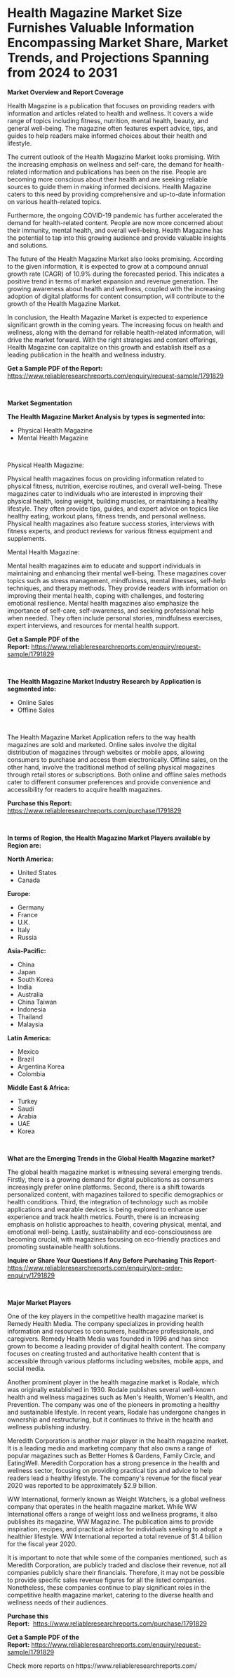 <p><h1>Health Magazine Market Size Furnishes Valuable Information Encompassing Market Share, Market Trends, and Projections Spanning from 2024 to 2031</h1></p><p><strong>Market Overview and Report Coverage</strong></p>
<p><p>Health Magazine is a publication that focuses on providing readers with information and articles related to health and wellness. It covers a wide range of topics including fitness, nutrition, mental health, beauty, and general well-being. The magazine often features expert advice, tips, and guides to help readers make informed choices about their health and lifestyle.</p><p>The current outlook of the Health Magazine Market looks promising. With the increasing emphasis on wellness and self-care, the demand for health-related information and publications has been on the rise. People are becoming more conscious about their health and are seeking reliable sources to guide them in making informed decisions. Health Magazine caters to this need by providing comprehensive and up-to-date information on various health-related topics.</p><p>Furthermore, the ongoing COVID-19 pandemic has further accelerated the demand for health-related content. People are now more concerned about their immunity, mental health, and overall well-being. Health Magazine has the potential to tap into this growing audience and provide valuable insights and solutions.</p><p>The future of the Health Magazine Market also looks promising. According to the given information, it is expected to grow at a compound annual growth rate (CAGR) of 10.9% during the forecasted period. This indicates a positive trend in terms of market expansion and revenue generation. The growing awareness about health and wellness, coupled with the increasing adoption of digital platforms for content consumption, will contribute to the growth of the Health Magazine Market.</p><p>In conclusion, the Health Magazine Market is expected to experience significant growth in the coming years. The increasing focus on health and wellness, along with the demand for reliable health-related information, will drive the market forward. With the right strategies and content offerings, Health Magazine can capitalize on this growth and establish itself as a leading publication in the health and wellness industry.</p></p>
<p><strong>Get a Sample PDF of the Report:</strong> <a href="https://www.reliableresearchreports.com/enquiry/request-sample/1791829">https://www.reliableresearchreports.com/enquiry/request-sample/1791829</a></p>
<p>&nbsp;</p>
<p><strong>Market Segmentation</strong></p>
<p><strong>The Health Magazine Market Analysis by types is segmented into:</strong></p>
<p><ul><li>Physical Health Magazine</li><li>Mental Health Magazine</li></ul></p>
<p>&nbsp;</p>
<p><p>Physical Health Magazine:</p><p>Physical health magazines focus on providing information related to physical fitness, nutrition, exercise routines, and overall well-being. These magazines cater to individuals who are interested in improving their physical health, losing weight, building muscles, or maintaining a healthy lifestyle. They often provide tips, guides, and expert advice on topics like healthy eating, workout plans, fitness trends, and personal wellness. Physical health magazines also feature success stories, interviews with fitness experts, and product reviews for various fitness equipment and supplements.</p><p>Mental Health Magazine:</p><p>Mental health magazines aim to educate and support individuals in maintaining and enhancing their mental well-being. These magazines cover topics such as stress management, mindfulness, mental illnesses, self-help techniques, and therapy methods. They provide readers with information on improving their mental health, coping with challenges, and fostering emotional resilience. Mental health magazines also emphasize the importance of self-care, self-awareness, and seeking professional help when needed. They often include personal stories, mindfulness exercises, expert interviews, and resources for mental health support.</p></p>
<p><strong>Get a Sample PDF of the Report:</strong>&nbsp;<a href="https://www.reliableresearchreports.com/enquiry/request-sample/1791829">https://www.reliableresearchreports.com/enquiry/request-sample/1791829</a></p>
<p>&nbsp;</p>
<p><strong>The Health Magazine Market Industry Research by Application is segmented into:</strong></p>
<p><ul><li>Online Sales</li><li>Offline Sales</li></ul></p>
<p>&nbsp;</p>
<p><p>The Health Magazine Market Application refers to the way health magazines are sold and marketed. Online sales involve the digital distribution of magazines through websites or mobile apps, allowing consumers to purchase and access them electronically. Offline sales, on the other hand, involve the traditional method of selling physical magazines through retail stores or subscriptions. Both online and offline sales methods cater to different consumer preferences and provide convenience and accessibility for readers to acquire health magazines.</p></p>
<p><strong>Purchase this Report:</strong>&nbsp; <a href="https://www.reliableresearchreports.com/purchase/1791829">https://www.reliableresearchreports.com/purchase/1791829</a></p>
<p>&nbsp;</p>
<p><strong>In terms of Region, the Health Magazine Market Players available by Region are:</strong></p>
<p>
    <p> <strong> North America: </strong>
        <ul>
            <li>United States</li>
            <li>Canada</li>
        </ul>
        </p> 
    <p> <strong> Europe: </strong>
        <ul>
            <li>Germany</li>
            <li>France</li>
            <li>U.K.</li>
            <li>Italy</li>
            <li>Russia</li>
        </ul>
        </p> 
    <p> <strong> Asia-Pacific: </strong>
        <ul>
            <li>China</li>
            <li>Japan</li>
            <li>South Korea</li>
            <li>India</li>
            <li>Australia</li>
            <li>China Taiwan</li>
            <li>Indonesia</li>
            <li>Thailand</li>
            <li>Malaysia</li>
        </ul>
        </p> 
    <p> <strong> Latin America: </strong>
        <ul>
            <li>Mexico</li>
            <li>Brazil</li>
            <li>Argentina Korea</li>
            <li>Colombia</li>
        </ul>
        </p> 
    <p> <strong> Middle East & Africa: </strong>
        <ul>
            <li>Turkey</li>
            <li>Saudi</li>
            <li>Arabia</li>
            <li>UAE</li>
            <li>Korea</li>
        </ul>
    </p>
    </p>
<p>&nbsp;</p>
<p><strong>What are the Emerging Trends in the Global Health Magazine market?</strong></p>
<p><p>The global health magazine market is witnessing several emerging trends. Firstly, there is a growing demand for digital publications as consumers increasingly prefer online platforms. Second, there is a shift towards personalized content, with magazines tailored to specific demographics or health conditions. Third, the integration of technology such as mobile applications and wearable devices is being explored to enhance user experience and track health metrics. Fourth, there is an increasing emphasis on holistic approaches to health, covering physical, mental, and emotional well-being. Lastly, sustainability and eco-consciousness are becoming crucial, with magazines focusing on eco-friendly practices and promoting sustainable health solutions.</p></p>
<p><strong>Inquire or Share Your Questions If Any Before Purchasing This Report</strong>- <a href="https://www.reliableresearchreports.com/enquiry/pre-order-enquiry/1791829">https://www.reliableresearchreports.com/enquiry/pre-order-enquiry/1791829</a></p>
<p>&nbsp;</p>
<p><strong>Major Market Players</strong></p>
<p><p>One of the key players in the competitive health magazine market is Remedy Health Media. The company specializes in providing health information and resources to consumers, healthcare professionals, and caregivers. Remedy Health Media was founded in 1996 and has since grown to become a leading provider of digital health content. The company focuses on creating trusted and authoritative health content that is accessible through various platforms including websites, mobile apps, and social media. </p><p>Another prominent player in the health magazine market is Rodale, which was originally established in 1930. Rodale publishes several well-known health and wellness magazines such as Men's Health, Women's Health, and Prevention. The company was one of the pioneers in promoting a healthy and sustainable lifestyle. In recent years, Rodale has undergone changes in ownership and restructuring, but it continues to thrive in the health and wellness publishing industry.</p><p>Meredith Corporation is another major player in the health magazine market. It is a leading media and marketing company that also owns a range of popular magazines such as Better Homes & Gardens, Family Circle, and EatingWell. Meredith Corporation has a strong presence in the health and wellness sector, focusing on providing practical tips and advice to help readers lead a healthy lifestyle. The company's revenue for the fiscal year 2020 was reported to be approximately $2.9 billion.</p><p>WW International, formerly known as Weight Watchers, is a global wellness company that operates in the health magazine market. While WW International offers a range of weight loss and wellness programs, it also publishes its magazine, WW Magazine. The publication aims to provide inspiration, recipes, and practical advice for individuals seeking to adopt a healthier lifestyle. WW International reported a total revenue of $1.4 billion for the fiscal year 2020.</p><p>It is important to note that while some of the companies mentioned, such as Meredith Corporation, are publicly traded and disclose their revenue, not all companies publicly share their financials. Therefore, it may not be possible to provide specific sales revenue figures for all the listed companies. Nonetheless, these companies continue to play significant roles in the competitive health magazine market, catering to the diverse health and wellness needs of their audiences.</p></p>
<p><strong>Purchase this Report:</strong>&nbsp;&nbsp;<a href="https://www.reliableresearchreports.com/purchase/1791829">https://www.reliableresearchreports.com/purchase/1791829</a></p>
<p></p>
<p><strong>Get a Sample PDF of the Report:</strong>&nbsp;<a href="https://www.reliableresearchreports.com/enquiry/request-sample/1791829">https://www.reliableresearchreports.com/enquiry/request-sample/1791829</a></p>
<p>Check more reports on https://www.reliableresearchreports.com/</p>